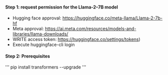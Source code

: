 
#### Step 1: request permission for the Llama-2–7B model
* Hugging face approval: https://huggingface.co/meta-llama/Llama-2-7b-hf
* Meta approval: https://ai.meta.com/resources/models-and-libraries/llama-downloads/
* WRITE access token: https://huggingface.co/settings/tokens)
* Execute huggingface-cli login


#### Step 2: Prerequisites
'''
pip install transformers --upgrade
'''
